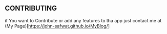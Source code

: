 ## CONTRIBUTING 
if You want to Contribute or add any features to tha app just contact me at (My Page)[https://john-safwat.github.io/MyBlog/]
